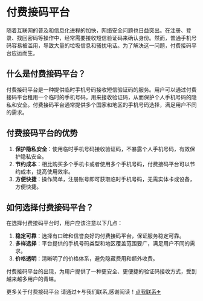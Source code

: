 # 付费接码平台

随着互联网的普及和信息化进程的加快，网络安全问题也日益突出。在注册、登录、找回密码等操作中，经常需要接收短信验证码来确认身份。然而，普通手机号码容易被滥用，导致大量的垃圾信息和骚扰电话。为了解决这一问题，付费接码平台应运而生。

## 什么是付费接码平台？

付费接码平台是一种提供临时手机号码接收短信验证码的服务。用户可以通过付费接码平台租用一个临时的手机号码，用来接收验证码，从而保护个人手机号码的隐私和安全。付费接码平台通常提供多个国家和地区的手机号码选择，满足用户不同的需求。

## 付费接码平台的优势

1. **保护隐私安全**：使用临时手机号码接收验证码，不暴露个人手机号码，有效保护隐私安全。
2. **节约成本**：相比购买多个手机卡或者使用多个手机号码，付费接码平台可以节约成本，提高使用效率。
3. **方便快捷**：操作简单，注册账号即可获取临时手机号码，无需实体卡或设备，方便快捷。

## 如何选择付费接码平台？

在选择付费接码平台时，用户应该注意以下几点：

1. **稳定可靠**：选择有口碑和信誉良好的付费接码平台，保证服务稳定可靠。
2. **多样选择**：平台提供的手机号码类型和地区覆盖范围要广，满足用户不同的需求。
3. **价格透明**：清晰明了的价格体系，避免隐藏费用和额外收费。

付费接码平台的出现，为用户提供了一种更安全、更便捷的验证码接收方式，受到越来越多用户的青睐。

更多关于付费接码平台 请通过✈与我们联系,感谢阅读！[点我联系✈](https://plus.k02.cc)